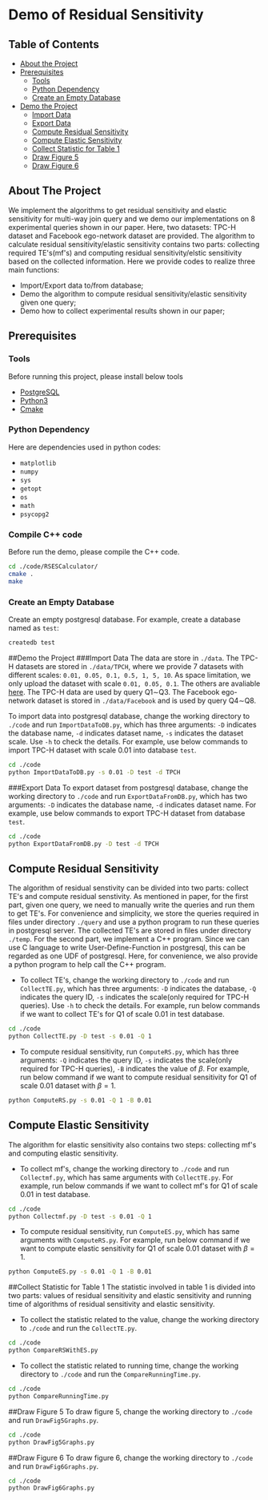 # Demo of Residual Sensitivity

## Table of Contents
* [About the Project](#about-the-project)  
* [Prerequisites](#prerequisites)
    * [Tools](#tools)
    * [Python Dependency](#python-dependency)
    * [Create an Empty Database](#create-an-empty-database)
* [Demo the Project](#demo-the-project)
    * [Import Data](#import-data)
    * [Export Data](#export-data)
    * [Compute Residual Sensitivity](#compute-residual-sensitivity)
    * [Compute Elastic Sensitivity](#compute-elastic-sensitivity)
    * [Collect Statistic for Table 1](#collect-statistic-for-table-1)
    * [Draw Figure 5](#draw-figure-5)
    * [Draw Figure 6](#draw-figure-6)
    

## About The Project
We implement the algorithms to get residual sensitivity and elastic sensitivity for multi-way join query and we demo our implementations on 8 experimental queries shown in our paper. Here, two datasets: TPC-H dataset and Facebook ego-network dataset are provided. The algorithm to calculate residual sensitivity/elastic sensitivity contains two parts: collecting required TE's(mf's) and computing residual sensitivity/elstic sensitivity based on the collected information. Here we provide codes to realize three main functions:

+ Import/Export data to/from database;
+ Demo the algorithm to compute residual sensitivity/elastic sensitivity given one query;
+ Demo how to collect experimental results shown in our paper;

## Prerequisites
### Tools
Before running this project, please install below tools

* [PostgreSQL](https://www.postgresql.org/)
* [Python3](https://www.python.org/download/releases/3.0/)
* [Cmake](https://cmake.org/)

### Python Dependency
Here are dependencies used in python codes:

* `matplotlib`
* `numpy`
* `sys`
* `getopt`
* `os`
* `math`
* `psycopg2`
### Compile C++ code
Before run the demo, please compile the C++ code. 
```sh
cd ./code/RSESCalculator/
cmake .
make
```
### Create an Empty Database
Create an empty postgresql database. For example, create a database named as `test`:
```sh
createdb test
```

##Demo the Project
###Import Data
The data are store in `./data`. The TPC-H datasets are stored in `./data/TPCH`, where we provide 7 datasets with different scales: `0.01, 0.05, 0.1, 0.5, 1, 5, 10`. As space limitation, we only upload the dataset with scale `0.01, 0.05, 0.1`. The others are avaliable [here](https://drive.google.com/file/d/1DdFp7jQK1gt8VLUhrv0H4YrvpjcDCiDI/view?usp=sharing). The TPC-H data are used by query Q1$\sim$Q3. The Facebook ego-network dataset is stored in `./data/Facebook` and is used by query Q4$\sim$Q8.

To import data into postgresql database, change the working directory to `./code` and run `ImportDataToDB.py`, which has three arguments: `-D` indicates the database name, `-d` indicates dataset name, `-s` indicates the dataset scale. Use `-h` to check the details. For example, use below commands to import TPC-H dataset with scale 0.01 into database `test`.

```sh
cd ./code
python ImportDataToDB.py -s 0.01 -D test -d TPCH
```

###Export Data
To export dataset from postgresql database, change the working directory to `./code` and run `ExportDataFromDB.py`, which has two arguments: `-D` indicates the database name, `-d` indicates dataset name. For example, use below commands to export TPC-H dataset from database `test`.
```sh
cd ./code
python ExportDataFromDB.py -D test -d TPCH
```

## Compute Residual Sensitivity
The algorithm of residual senstivity can be divided into two parts: collect TE's and compute residual senstivity. As mentioned in paper, for the first part, given one query, we need to manually write the queries and run them to get TE's. For convenience and simplicity, we store the queries required in files under directory `./query` and use a python program to run these queries in postgresql server. The collected TE's are stored in files under directory `./temp`. For the second part, we implement a C++ program. Since we can use C language to write User-Define-Function in postgresql, this can be regarded as one UDF of postgresql. Here, for convenience, we also provide a python program to help call the C++ program.

* To collect TE's, change the working directory to `./code` and run `CollectTE.py`, which has three arguments: `-D` indicates the database, `-Q` indicates the query ID, `-s` indicates the scale(only required for TPC-H queries). Use `-h` to check the details. For example, run below commands if we want to collect TE's for Q1 of scale 0.01 in test database.
```sh
cd ./code
python CollectTE.py -D test -s 0.01 -Q 1
```
* To compute residual sensitivity, run `ComputeRS.py`, which has three arguments: `-Q` indicates the query ID, `-s` indicates the scale(only required for TPC-H queries), `-B` indicates the value of $\beta$. For example, run below command if we want to compute residual sensitivity for Q1 of scale 0.01 dataset with $\beta=1$.
```sh
python ComputeRS.py -s 0.01 -Q 1 -B 0.01
```

## Compute Elastic Sensitivity
The algorithm for elastic sensitivity also contains two steps: collecting mf's and computing elastic sensitivity.

* To collect mf's, change the working directory to `./code` and run `Collectmf.py`, which has same arguments with `CollectTE.py`. For example, run below commands if we want to collect mf's for Q1 of scale 0.01 in test database.
```sh
cd ./code
python Collectmf.py -D test -s 0.01 -Q 1
```
* To compute residual sensitivity, run `ComputeES.py`, which has same arguments with `ComputeRS.py`. For example, run below command if we want to compute elastic sensitivity for Q1 of scale 0.01 dataset with $\beta=1$.
```sh
python ComputeES.py -s 0.01 -Q 1 -B 0.01
```

##Collect Statistic for Table 1
The statistic involved in table 1 is divided into two parts: values of residual sensitivity and elastic sensitivity and running time of algorithms of residual sensitivity and elastic sensitivity.

* To collect the statistic related to the value, change the working directory to `./code` and run the `CollectTE.py`.
```sh
cd ./code
python CompareRSWithES.py
```

* To collect the statistic related to running time, change the working directory to `./code` and run the `CompareRunningTime.py`.
```sh
cd ./code
python CompareRunningTime.py
```

##Draw Figure 5
To draw figure 5, change the working directory to `./code` and run `DrawFig5Graphs.py`.
```sh
cd ./code
python DrawFig5Graphs.py
```

##Draw Figure 6
To draw figure 6, change the working directory to `./code` and run `DrawFig6Graphs.py`.
```sh
cd ./code
python DrawFig6Graphs.py
```

